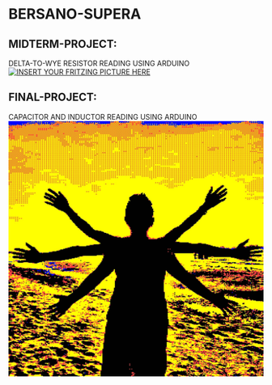 # BERSANO-SUPERA
## MIDTERM-PROJECT:
DELTA-TO-WYE RESISTOR READING USING ARDUINO
<br>
[![INSERT YOUR FRITZING PICTURE HERE](https://ibb.co/WW0615n)]()


## FINAL-PROJECT:
CAPACITOR AND INDUCTOR READING USING ARDUINO
<br>
[![INSERT YOUR FRITZING PICTURE HERE](https://raw.githubusercontent.com/maxangelo987/MAXANGELO987.GITHUB.IO/master/images/maks.jpg)]()

